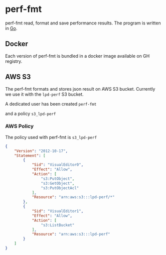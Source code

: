 # perf-fmt

perf-fmt read, format and save performance results.
The program is written in [Go](https://go.dev/).

## Docker

Each version of perf-fmt is bundled in a docker image available on GH registry.

## AWS S3

The perf-fmt formats and stores json result on AWS S3 bucket.
Currently we use it with the `lpd-perf` S3 bucket.

A dedicated user has been created `perf-fmt`

and a policy `s3_lpd-perf`


### AWS Policy

The policy used with perf-fmt is `s3_lpd-perf`


```json
{
    "Version": "2012-10-17",
    "Statement": [
        {
            "Sid": "VisualEditor0",
            "Effect": "Allow",
            "Action": [
                "s3:PutObject",
                "s3:GetObject",
                "s3:PutObjectAcl"
            ],
            "Resource": "arn:aws:s3:::lpd-perf/*"
        },
        {
            "Sid": "VisualEditor1",
            "Effect": "Allow",
            "Action": [
                "s3:ListBucket"
            ],
            "Resource": "arn:aws:s3:::lpd-perf"
        }
    ]
}
```
